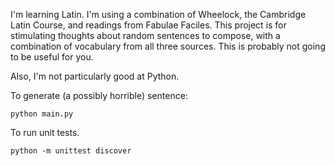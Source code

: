 I'm learning Latin. I'm using a combination of Wheelock, the Cambridge Latin Course, and readings from Fabulae Faciles. This project is for stimulating thoughts about random sentences to compose, with a combination of vocabulary from all three sources. This is probably not going to be useful for you.

Also, I'm not particularly good at Python.

To generate (a possibly horrible) sentence:

```
python main.py
```


To run unit tests.

```
python -m unittest discover
```
